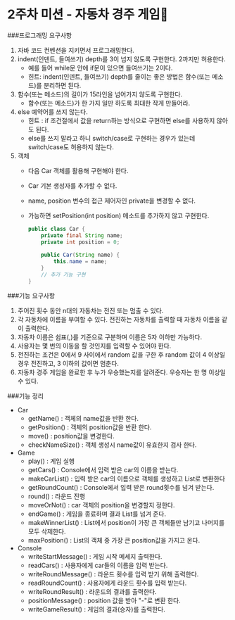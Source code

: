 2주차 미션 - 자동차 경주 게임🚗
=======================

###프로그래밍 요구사항

1. 자바 코드 컨벤션을 지키면서 프로그래밍한다.
2. indent(인덴트, 들여쓰기) depth를 3이 넘지 않도록 구현한다. 2까지만 허용한다.
    + 예를 들어 while문 안에 if문이 있으면 들여쓰기는 2이다. 
    + 힌트: indent(인덴트, 들여쓰기) depth를 줄이는 좋은 방법은 함수(또는 메소드)를 분리하면 된다.
3. 함수(또는 메소드)의 길이가 15라인을 넘어가지 않도록 구현한다.
    + 함수(또는 메소드)가 한 가지 일만 하도록 최대한 작게 만들어라.
4. else 예약어를 쓰지 않는다.
    + 힌트 : if 조건절에서 값을 return하는 방식으로 구현하면 else를 사용하지 않아도 된다.
    + else를 쓰지 말라고 하니 switch/case로 구현하는 경우가 있는데 switch/case도 허용하지 않는다.
5. 객체
    + 다음 Car 객체를 활용해 구현해야 한다.
    + Car 기본 생성자를 추가할 수 없다.
    + name, position 변수의 접근 제어자인 private을 변경할 수 없다.
    + 가능하면 setPosition(int position) 메소드를 추가하지 않고 구현한다.

      ```java
      public class Car {
          private final String name;
          private int position = 0;
        
          public Car(String name) {
              this.name = name;
          }
          // 추가 기능 구현
      }
      ```


###기능 요구사항

1. 주어진 횟수 동안 n대의 자동차는 전진 또는 멈출 수 있다.
2. 각 자동차에 이름을 부여할 수 있다. 전진하는 자동차를 출력할 때 자동차 이름을 같이 출력한다.
3. 자동차 이름은 쉼표(,)를 기준으로 구분하며 이름은 5자 이하만 가능하다.
4. 사용자는 몇 번의 이동을 할 것인지를 입력할 수 있어야 한다.
5. 전진하는 조건은 0에서 9 사이에서 random 값을 구한 후 random 값이 4 이상일 경우 전진하고, 3 이하의 값이면 멈춘다.
6. 자동차 경주 게임을 완료한 후 누가 우승했는지를 알려준다. 우승자는 한 명 이상일 수 있다. 

###기능 정리
+ Car
    + getName() : 객체의 name값을 반환 한다.
    + getPosition() : 객체의 position값을 반환 한다.
    + move() : position값을 변경한다.
    + checkNameSize() : 객체 생성시 name값이 유효한지 검사 한다.
+ Game
    + play() : 게임 실행   
    + getCars() : Console에서 입력 받은 car의 이름을 받는다.
    + makeCarList() : 입력 받은 car의 이름으로 객체를 생성하고 List로 변환한다
    + getRoundCount() : Console에서 입력 받은 round횟수를 넘겨 받는다.
    + round() : 라운드 진행
    + moveOrNot() : car 객체의 position을 변경할지 정한다.
    + endGame() : 게임을 종료하며 결과 List를 넘겨 준다.
    + makeWinnerList() : List에서 position이 가장 큰 객체들만 남기고 나머지를 모두 삭제한다.
    + maxPosition() : List의 객체 중 가장 큰 position값을 가지고 온다.
+ Console
    + writeStartMessage() : 게임 시작 메세지 출력한다.
    + readCars() : 사용자에게 car들의 이름을 입력 받는다.
    + writeRoundMessage() : 라운드 횟수를 입력 받기 위해 출력한다.
    + readRoundCount() : 사용자에게 라운드 횟수를 입력 받는다.
    + writeRoundResult() : 라운드의 결과를 출력한다.
    + positionMessage() : position 값을 받아 "-"로 변환 한다.
    + writeGameResult() : 게임의 결과(승자)를 출력한다.